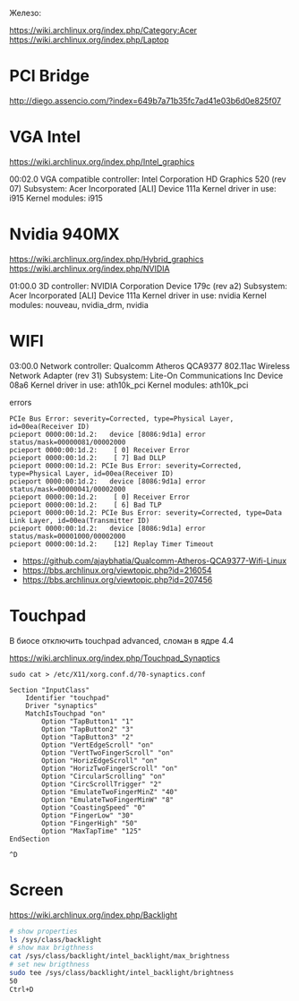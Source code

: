 Железо:

https://wiki.archlinux.org/index.php/Category:Acer
https://wiki.archlinux.org/index.php/Laptop

PCI Bridge
==========

http://diego.assencio.com/?index=649b7a71b35fc7ad41e03b6d0e825f07


VGA Intel
=========

https://wiki.archlinux.org/index.php/Intel_graphics

00:02.0 VGA compatible controller: Intel Corporation HD Graphics 520 (rev 07)
    Subsystem: Acer Incorporated [ALI] Device 111a
    Kernel driver in use: i915
    Kernel modules: i915


Nvidia 940MX
============

https://wiki.archlinux.org/index.php/Hybrid_graphics
https://wiki.archlinux.org/index.php/NVIDIA

01:00.0 3D controller: NVIDIA Corporation Device 179c (rev a2)
    Subsystem: Acer Incorporated [ALI] Device 111a
    Kernel driver in use: nvidia
    Kernel modules: nouveau, nvidia_drm, nvidia


WIFI
====

03:00.0 Network controller: Qualcomm Atheros QCA9377 802.11ac Wireless Network Adapter (rev 31)
    Subsystem: Lite-On Communications Inc Device 08a6
    Kernel driver in use: ath10k_pci
    Kernel modules: ath10k_pci

errors 

```
PCIe Bus Error: severity=Corrected, type=Physical Layer, id=00ea(Receiver ID)
pcieport 0000:00:1d.2:   device [8086:9d1a] error status/mask=00000081/00002000
pcieport 0000:00:1d.2:    [ 0] Receiver Error
pcieport 0000:00:1d.2:    [ 7] Bad DLLP
pcieport 0000:00:1d.2: PCIe Bus Error: severity=Corrected, type=Physical Layer, id=00ea(Receiver ID)
pcieport 0000:00:1d.2:   device [8086:9d1a] error status/mask=00000041/00002000
pcieport 0000:00:1d.2:    [ 0] Receiver Error
pcieport 0000:00:1d.2:    [ 6] Bad TLP
pcieport 0000:00:1d.2: PCIe Bus Error: severity=Corrected, type=Data Link Layer, id=00ea(Transmitter ID)
pcieport 0000:00:1d.2:   device [8086:9d1a] error status/mask=00001000/00002000
pcieport 0000:00:1d.2:    [12] Replay Timer Timeout
```


* https://github.com/ajaybhatia/Qualcomm-Atheros-QCA9377-Wifi-Linux
* https://bbs.archlinux.org/viewtopic.php?id=216054
* https://bbs.archlinux.org/viewtopic.php?id=207456

Touchpad
========

В биосе отключить touchpad advanced, сломан в ядре 4.4

https://wiki.archlinux.org/index.php/Touchpad_Synaptics

`sudo cat > /etc/X11/xorg.conf.d/70-synaptics.conf`

```
Section "InputClass"
    Identifier "touchpad"
    Driver "synaptics"
    MatchIsTouchpad "on"
        Option "TapButton1" "1"
        Option "TapButton2" "3"
        Option "TapButton3" "2"
        Option "VertEdgeScroll" "on"
        Option "VertTwoFingerScroll" "on"
        Option "HorizEdgeScroll" "on"
        Option "HorizTwoFingerScroll" "on"
        Option "CircularScrolling" "on"
        Option "CircScrollTrigger" "2"
        Option "EmulateTwoFingerMinZ" "40"
        Option "EmulateTwoFingerMinW" "8"
        Option "CoastingSpeed" "0"
        Option "FingerLow" "30"
        Option "FingerHigh" "50"
        Option "MaxTapTime" "125"
EndSection
```

`^D`

Screen
======

https://wiki.archlinux.org/index.php/Backlight

```bash
# show properties
ls /sys/class/backlight
# show max brigthness
cat /sys/class/backlight/intel_backlight/max_brightness
# set new brigthness
sudo tee /sys/class/backlight/intel_backlight/brightness
50
Ctrl+D
```

